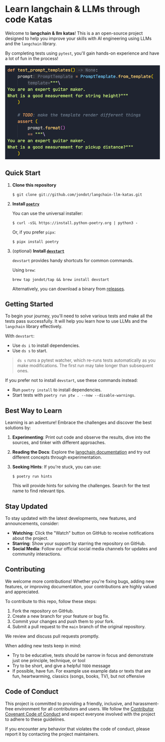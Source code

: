 # Learn langchain & LLMs through code  Katas

Welcome to **langchain & llm katas**! This is a an open-source project designed to help you improve your skills with AI engineering using LLMs and the `langchain` library. 

By completing tests using `pytest`, you'll gain hands-on experience and have a lot of fun in the process!

<p align="center">
  <img width="640" src="screen.png">
</p>

## Quick Start

1. **Clone this repository**

   ```
   $ git clone git://github.com/jondot/langchain-llm-katas.git
   ```

2. **Install [`poetry`](https://github.com/python-poetry/poetry)**

   You can use the universal installer:

   ```
   $ curl -sSL https://install.python-poetry.org | python3 -
   ```

   Or, if you prefer `pipx`:

   ```
   $ pipx install poetry
   ```

3. (optional) **Install [`devstart`](https://github.com/jondot/devstart)**

   `devstart` provides handy shortcuts for common commands.

   Using `brew`:

   ```
   brew tap jondot/tap && brew install devstart
   ```

   Alternatively, you can download a binary from [releases](https://github.com/jondot/devstart/releases/tag/v0.7.0).

## Getting Started

To begin your journey, you'll need to solve various tests and make all the tests pass successfully. It will help you learn how to use LLMs and the `langchain` library effectively.

With `devstart`:

- Use `ds i` to install dependencies.
- Use `ds s` to start.

> `ds s` runs a pytest watcher, which re-runs tests automatically as you make modifications. The first run may take longer than subsequent ones.

If you prefer not to install `devstart`, use these commands instead:

- Run `poetry install` to install dependencies.
- Start tests with `poetry run ptw . --now --disable-warnings`.

## Best Way to Learn

Learning is an adventure! Embrace the challenges and discover the best solutions by:

1. **Experimenting**: Print out code and observe the results, dive into the sources, and tinker with different approaches.
2. **Reading the Docs**: Explore the [langchain documentation](https://langchain-langchain.vercel.app/docs/get_started/introduction.html) and try out different concepts through experimentation.
3. **Seeking Hints**: If you're stuck, you can use:

   ```
   $ poetry run hints
   ```

   This will provide hints for solving the challenges. Search for the test name to find relevant tips.

## Stay Updated

To stay updated with the latest developments, new features, and announcements, consider:

- **Watching**: Click the "Watch" button on GitHub to receive notifications about the project.
- **Starring**: Show your support by starring the repository on GitHub.
- **Social Media**: Follow our official social media channels for updates and community interactions.

## Contributing

We welcome more contributions! Whether you're fixing bugs, adding new features, or improving documentation, your contributions are highly valued and appreciated.

To contribute to this repo, follow these steps:

1. Fork the repository on GitHub.
2. Create a new branch for your feature or bug fix.
3. Commit your changes and push them to your fork.
4. Submit a pull request to the `main` branch of the original repository.

We review and discuss pull requests promptly.

When adding new tests keep in mind:

* Try to be educative, tests should be narrow in focus and demonstrate just one principle, technique, or tool
* Try to be short, and give a helpful `TODO` message
* If possible, have fun. For example use example data or texts that are fun, heartwarming, classics (songs, books, TV), but not offensive

## Code of Conduct

This project is committed to providing a friendly, inclusive, and harassment-free environment for all contributors and users. We follow the [Contributor Covenant Code of Conduct](https://www.contributor-covenant.org/version/2/0/code_of_conduct/) and expect everyone involved with the project to adhere to these guidelines.

If you encounter any behavior that violates the code of conduct, please report it by contacting the project maintainers.
